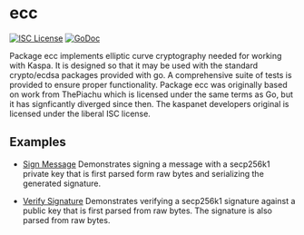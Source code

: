 ecc
=====

[![ISC License](http://img.shields.io/badge/license-ISC-blue.svg)](http://copyfree.org)
[![GoDoc](https://godoc.org/github.com/kaspanet/kaspad/ecc?status.png)](http://godoc.org/github.com/kaspanet/kaspad/ecc)

Package ecc implements elliptic curve cryptography needed for working with
Kaspa. It is designed so that it may be used with the standard crypto/ecdsa 
packages provided with go. A comprehensive suite of tests is provided to ensure 
proper functionality. Package ecc was originally based on work from ThePiachu 
which is licensed under the same terms as Go, but it has signficantly diverged 
since then. The kaspanet developers original is licensed under the liberal ISC 
license.

## Examples

* [Sign Message](http://godoc.org/github.com/kaspanet/kaspad/ecc#example-package--SignMessage) 
  Demonstrates signing a message with a secp256k1 private key that is first
  parsed form raw bytes and serializing the generated signature.

* [Verify Signature](http://godoc.org/github.com/kaspanet/kaspad/ecc#example-package--VerifySignature) 
  Demonstrates verifying a secp256k1 signature against a public key that is
  first parsed from raw bytes. The signature is also parsed from raw bytes.

